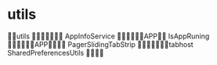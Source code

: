# utils
   utils 
    AppInfoService APP
    IsAppRuning    APP
    PagerSlidingTabStrip tabhost  
    SharedPreferencesUtils  